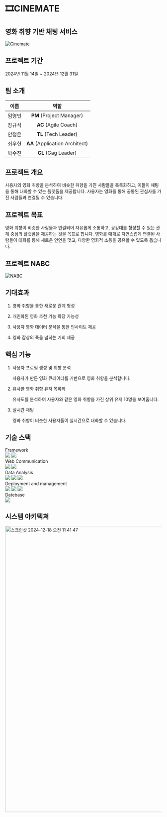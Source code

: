 # 🎞️CINEMATE

## 영화 취향 기반 채팅 서비스
![Cinemate](https://github.com/user-attachments/assets/1d432d2d-5f6b-454a-8a7a-60ed6240896d)

## 프로젝트 기간
2024년 11월 14일 ~ 2024년 12월 31일


## 팀 소개
| 이름 | 역할 | 
|:------:|:--------:|
| 임영인 | **PM** (Project Manager) |
| 장규석 | **AC** (Agile Coach)|
| 안정은 | **TL** (Tech Leader)|
| 최우현 | **AA** (Application Architect)|
| 박수진 | **GL** (Gag Leader)|


##  프로젝트 개요
사용자의 영화 취향을 분석하여 비슷한 취향을 가진 사람들을 목록화하고, 이들이 채팅을 통해 대화할 수 있는 플랫폼을 제공합니다. 사용자는 영화를 통해 공통된 관심사를 가진 사람들과 연결될 수 있습니다.


## 프로젝트 목표
영화 취향이 비슷한 사람들과 연결되어 자유롭게 소통하고, 공감대를 형성할 수 있는 관계 중심의 플랫폼을 제공하는 것을 목표로 합니다. 영화를 매개로 자연스럽게 연결된 사람들이 대화를 통해 새로운 인연을 맺고, 다양한 영화적 소통을 공유할 수 있도록 돕습니다.


## 프로젝트 NABC
![NABC](https://github.com/user-attachments/assets/0b17b8e5-bace-4068-9217-a03ede02d298)


## 기대효과
1. 영화 취향을 통한 새로운 관계 형성

2. 개인화된 영화 추천 기능 확장 가능성

3. 사용자 영화 데이터 분석을 통한 인사이트 제공

4. 영화 감상의 폭을 넓히는 기회 제공



## 핵심 기능
1. 사용자 프로필 생성 및 취향 분석
   
   사용자가 만든 영화 큐레이터를 기반으로 영화 취향을 분석합니다.
  
2. 유사한 영화 취향 유저 목록화

   유사도를 분석하여 사용자와 같은 영화 취향을 가진 상위 유저 10명을 보여줍니다.
   
3. 실시간 채팅

   영화 취향이 비슷한 사용자들이 실시간으로 대화할 수 있습니다.

## 기술 스택
Framework<br>
<img src="https://img.shields.io/badge/Flutter-02569B?style=plastic&logo=Flutter&logoColor=white"> <img src="https://img.shields.io/badge/FastAPI-009688?style=plastic&logo=fastapi&logoColor=white"><br>
Web Communication<br>
<img src="https://img.shields.io/badge/Websocket-black?style=plastic&logo=socket.io&badgeColor=010101"> <img src="https://img.shields.io/badge/Apache Kafka-231F20?style=plastic&logo=apachekafka&logoColor=white"><br>
Data Analysis<br>
<img src="https://img.shields.io/badge/Apache Spark-E25A1C?style=plastic&logo=Apache Spark&logoColor=white"> <img src="https://img.shields.io/badge/Pandas-150458?style=plastic&logo=pandas&logoColor=white"> <img src="https://img.shields.io/badge/Numpy-013243?style=plastic&logo=Numpy&logoColor=white"><br>
Deployment and management<br>
<img src="https://img.shields.io/badge/Amazon EC2-FF9900?style=plastic&logo=Amazon EC2&logoColor=white"> <img src="https://img.shields.io/badge/Docker-2496ED?style=plastic&logo=Docker&logoColor=white"> <img src="https://img.shields.io/badge/Apache Airflow-017CEE?style=plastic&logo=Apache Airflow&logoColor=white"><br>
Datebase<br>
<img src="https://img.shields.io/badge/MongoDB-47A248?style=plastic&logo=MongoDB&logoColor=white"><br>

## 시스템 아키텍쳐
<img width="920" alt="스크린샷 2024-12-18 오전 11 41 47" src="https://github.com/user-attachments/assets/ce4d938a-1760-4f7a-ab29-122adadf0065" />

